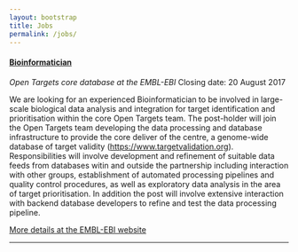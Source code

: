 ```yaml
---
layout: bootstrap
title: Jobs
permalink: /jobs/
---
```


#### [Bioinformatician](https://www.embl.de/jobs/searchjobs/index.php?ref=EBI_00995&newlang=1)
*Open Targets core database at the EMBL-EBI*
Closing date: 20 August 2017

We are looking for an experienced Bioinformatician to be involved in large-scale biological data analysis and integration for target identification and prioritisation within the core Open Targets team. The post-holder will join the Open Targets team developing the data processing and database infrastructure to provide the core deliver of the centre, a genome-wide database of target validity (https://www.targetvalidation.org). Responsibilities will involve development and refinement of suitable data feeds from databases witin and outside the partnership including interaction with other groups, establishment of automated processing pipelines and quality control procedures, as well as exploratory data analysis in the area of target prioritisation.
In addition the post will involve extensive interaction with backend database developers to refine and test the data processing pipeline. 


[More details at the EMBL-EBI website](https://www.embl.de/jobs/searchjobs/index.php?ref=EBI_00995&newlang=1)


***



